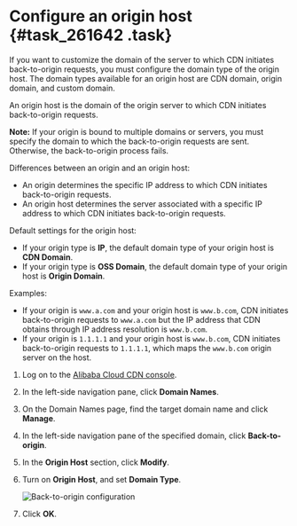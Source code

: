 # Configure an origin host {#task_261642 .task}

If you want to customize the domain of the server to which CDN initiates back-to-origin requests, you must configure the domain type of the origin host. The domain types available for an origin host are CDN domain, origin domain, and custom domain.

An origin host is the domain of the origin server to which CDN initiates back-to-origin requests.

**Note:** If your origin is bound to multiple domains or servers, you must specify the domain to which the back-to-origin requests are sent. Otherwise, the back-to-origin process fails.

Differences between an origin and an origin host:

-   An origin determines the specific IP address to which CDN initiates back-to-origin requests.
-   An origin host determines the server associated with a specific IP address to which CDN initiates back-to-origin requests.

Default settings for the origin host:

-   If your origin type is **IP**, the default domain type of your origin host is **CDN Domain**.
-   If your origin type is **OSS Domain**, the default domain type of your origin host is **Origin Domain**.

Examples:

-   If your origin is `www.a.com` and your origin host is `www.b.com`, CDN initiates back-to-origin requests to `www.a.com` but the IP address that CDN obtains through IP address resolution is `www.b.com`.
-   If your origin is `1.1.1.1` and your origin host is `www.b.com`, CDN initiates back-to-origin requests to `1.1.1.1`, which maps the `www.b.com` origin server on the host.

1.  Log on to the [Alibaba Cloud CDN console](https://partners-intl.aliyun.com/login-required#cdn).
2.  In the left-side navigation pane, click **Domain Names**.
3.  On the Domain Names page, find the target domain name and click **Manage**.
4.  In the left-side navigation pane of the specified domain, click **Back-to-origin**.
5.  In the **Origin Host** section, click **Modify**.
6.  Turn on **Origin Host**, and set **Domain Type**. 

    ![Back-to-origin configuration](http://static-aliyun-doc.oss-cn-hangzhou.aliyuncs.com/assets/img/5145/15672640293347_en-US.png)

7.  Click **OK**.

